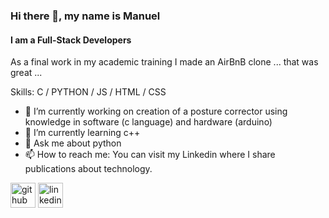 ### Hi there 👋, my name is Manuel
#### I am a Full-Stack Developers 
As a final work in my academic training I made an AirBnB clone ... that was great ...

Skills: C / PYTHON / JS / HTML / CSS

- 🔭 I’m currently working on creation of a posture corrector using knowledge in software (c language) and hardware (arduino) 
- 🌱 I’m currently learning c++ 
- 💬 Ask me about python 
- 📫 How to reach me: You can visit my Linkedin where I share publications about technology. 


[<img src='https://cdn.jsdelivr.net/npm/simple-icons@3.0.1/icons/github.svg' alt='github' height='40'>](https://github.com/https://github.com/Manuel-condori)  [<img src='https://cdn.jsdelivr.net/npm/simple-icons@3.0.1/icons/linkedin.svg' alt='linkedin' height='40'>](https://www.linkedin.com/in/https://www.linkedin.com/in/mcondori28//)   


